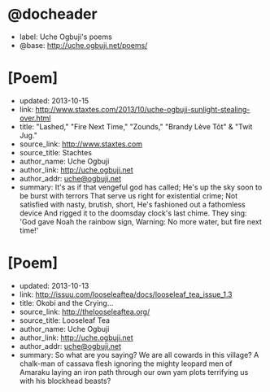 # @docheader

<!-- * id: http://uche.ogbuji.net/feeds/poems.atom -->
* label: Uche Ogbuji's poems
* @base: http://uche.ogbuji.net/poems/

# [Poem]

* updated: 2013-10-15
* link: http://www.staxtes.com/2013/10/uche-ogbuji-sunlight-stealing-over.html
* title: "Lashed," "Fire Next Time," "Zounds," "Brandy Lève Tôt" & "Twit Jug."
* source_link: http://www.staxtes.com
* source_title: Stachtes
* author_name: Uche Ogbuji
* author_link: http://uche.ogbuji.net
* author_addr: uche@ogbuji.net
* summary: It's as if that vengeful god has called;
He's up the sky soon to be burst with terrors
That serve us right for existential crime;
Not satisfied with nasty, brutish, short,
He's fashioned out a fathomless device
And rigged it to the doomsday clock's last chime.
They sing: 'God gave Noah the rainbow sign,
Warning: No more water, but fire next time!'
<!-- Test comment -->
  
# [Poem]

* updated: 2013-10-13
* link: http://issuu.com/looseleaftea/docs/looseleaf_tea_issue_1.3
* title: Okobi and the Crying…
* source_link: http://thelooseleaftea.org/
* source_title: Looseleaf Tea
* author_name: Uche Ogbuji
* author_link: http://uche.ogbuji.net
* author_addr: uche@ogbuji.net
* summary: So what are you saying?
We are all cowards in this village?
    A chalk-man of cassava flesh
    ignoring the mighty leopard men of Amaraku
    laying an iron path through our own yam plots
    terrifying us with his blockhead beasts?

